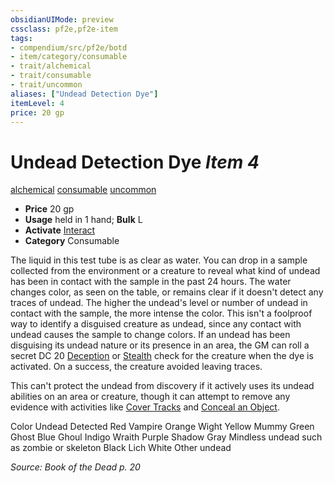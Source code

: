 ```yaml
---
obsidianUIMode: preview
cssclass: pf2e,pf2e-item
tags:
- compendium/src/pf2e/botd
- item/category/consumable
- trait/alchemical
- trait/consumable
- trait/uncommon
aliases: ["Undead Detection Dye"]
itemLevel: 4
price: 20 gp
---
```

# Undead Detection Dye *Item 4*  
[alchemical](../../../rules/traits/alchemical.md)  [consumable](../../../rules/traits/consumable.md)  [uncommon](../../../rules/traits/uncommon.md)  

- **Price** 20 gp
- **Usage** held in 1 hand; **Bulk** L
- **Activate** [Interact](../../../rules/actions/interact.md)
- **Category** Consumable

The liquid in this test tube is as clear as water. You can drop in a sample collected from the environment or a creature to reveal what kind of undead has been in contact with the sample in the past 24 hours. The water changes color, as seen on the table, or remains clear if it doesn't detect any traces of undead. The higher the undead's level or number of undead in contact with the sample, the more intense the color. This isn't a foolproof way to identify a disguised creature as undead, since any contact with undead causes the sample to change colors. If an undead has been disguising its undead nature or its presence in an area, the GM can roll a secret DC 20 [Deception](../../skills.md#Deception) or [Stealth](../../skills.md#Stealth) check for the creature when the dye is activated. On a success, the creature avoided leaving traces.

This can't protect the undead from discovery if it actively uses its undead abilities on an area or creature, though it can attempt to remove any evidence with activities like [Cover Tracks](../../../rules/actions/cover-tracks.md) and [Conceal an Object](../../../rules/actions/conceal-an-object.md).

Color Undead Detected Red Vampire Orange Wight Yellow Mummy Green Ghost Blue Ghoul Indigo Wraith Purple Shadow Gray Mindless undead such as zombie or skeleton Black Lich White Other undead

*Source: Book of the Dead p. 20*